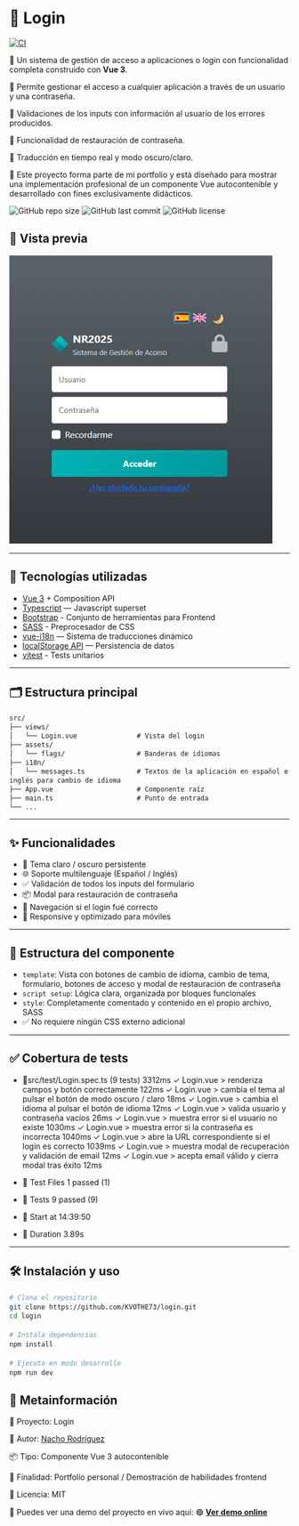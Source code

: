 # 📘 Login

[![CI](https://github.com/KVOTHE73/login/actions/workflows/ci.yml/badge.svg)](https://github.com/KVOTHE73/login/actions/workflows/ci.yml)

🔶 Un sistema de gestión de acceso a aplicaciones o login con funcionalidad completa construido con **Vue 3**.

🔶 Permite gestionar el acceso a cualquier aplicación a través de un usuario y una contraseña.

🔶 Validaciones de los inputs con información al usuario de los errores producidos.

🔶 Funcionalidad de restauración de contraseña.

🔶 Traducción en tiempo real y modo oscuro/claro.

🔶 Este proyecto forma parte de mi portfolio y está diseñado para mostrar una implementación profesional de un componente Vue autocontenible y desarrollado con fines exclusivamente didácticos.

![GitHub repo size](https://img.shields.io/github/repo-size/KVOTHE73/login)
![GitHub last commit](https://img.shields.io/github/last-commit/KVOTHE73/login)
![GitHub license](https://img.shields.io/github/license/KVOTHE73/login)

## 📸 Vista previa

![Vista del editor](./public/loginPreview.png)

---

## 🚀 Tecnologías utilizadas

- [Vue 3](https://vuejs.org/) + Composition API
- [Typescript](https://www.typescriptlang.org/) — Javascript superset
- [Bootstrap](https://getbootstrap.com/) - Conjunto de herramientas para Frontend
- [SASS](https://sass-lang.com/) - Preprocesador de CSS
- [vue-i18n](https://github.com/intlify/vue-i18n-next) — Sistema de traducciones dinámico
- [localStorage API](https://developer.mozilla.org/en-US/docs/Web/API/Window/localStorage) — Persistencia de datos
- [vitest](https://vitest.dev/) - Tests unitarios

---

## 🗂️ Estructura principal

```
src/
├── views/
│   └── Login.vue               # Vista del login
├── assets/
│   └── flags/                  # Banderas de idiomas
├── i18n/
│   └── messages.ts             # Textos de la aplicación en español e inglés para cambio de idioma
├── App.vue                     # Componente raíz
├── main.ts                     # Punto de entrada
└── ...
```

---

## ✨ Funcionalidades

- 🎨 Tema claro / oscuro persistente
- 🌐 Soporte multilenguaje (Español / Inglés)
- ✅ Validación de todos los inputs del formulario
- 📦 Modal para restauración de contraseña
- 🔄 Navegación si el login fué correcto
- 📱 Responsive y optimizado para móviles

---

## 🧩 Estructura del componente

- `template`: Vista con botones de cambio de idioma, cambio de tema, formulario, botones de acceso y modal de restauración de contraseña
- `script setup`: Lógica clara, organizada por bloques funcionales
- `style`: Completamente comentado y contenido en el propio archivo, SASS
- ✅ No requiere ningún CSS externo adicional

---

## ✅ Cobertura de tests

- 🔹src/test/Login.spec.ts (9 tests) 3312ms
  ✓ Login.vue > renderiza campos y botón correctamente 122ms
  ✓ Login.vue > cambia el tema al pulsar el botón de modo oscuro / claro 18ms
  ✓ Login.vue > cambia el idioma al pulsar el botón de idioma 12ms
  ✓ Login.vue > valida usuario y contraseña vacíos 26ms
  ✓ Login.vue > muestra error si el usuario no existe 1030ms
  ✓ Login.vue > muestra error si la contraseña es incorrecta 1040ms
  ✓ Login.vue > abre la URL correspondiente si el login es correcto 1039ms
  ✓ Login.vue > muestra modal de recuperación y validación de email 12ms
  ✓ Login.vue > acepta email válido y cierra modal tras éxito 12ms

- 🔹 Test Files 1 passed (1)
- 🔹 Tests 9 passed (9)
- 🔹 Start at 14:39:50
- 🧪 Duration 3.89s

---

## 🛠️ Instalación y uso

```bash
# Clona el repositorio
git clone https://github.com/KVOTHE73/login.git
cd login

# Instala dependencias
npm install

# Ejecuta en modo desarrollo
npm run dev
```

## 📅 Metainformación

📁 Proyecto: Login

🧠 Autor: [Nacho Rodríguez](https://www.nacho-rodriguez.com)

📦 Tipo: Componente Vue 3 autocontenible

🎯 Finalidad: Portfolio personal / Demostración de habilidades frontend

🔗 Licencia: MIT

📣 Puedes ver una demo del proyecto en vivo aquí:
🟢 **[Ver demo online](https://kvothe73.github.io/login)**
